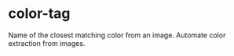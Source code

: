 # color-tag
Name of the closest matching color from an image. Automate color extraction from images.
